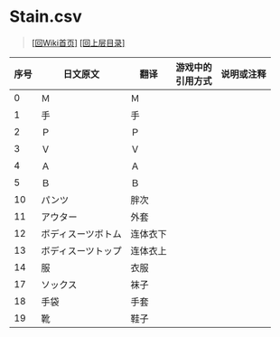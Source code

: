 ﻿# Stain.csv

> [\[回Wiki首页\]](/Wiki)
> [\[回上层目录\]](/Wiki/csv_instructions)

序号|日文原文|翻译|游戏中的<br/>引用方式|说明或注释
----|----|----|----|----
0|Ｍ|Ｍ||
1|手|手||
2|Ｐ|Ｐ||
3|Ｖ|Ｖ||
4|Ａ|Ａ||
5|Ｂ|Ｂ||
10|パンツ|胖次||
11|アウター|外套||
12|ボディスーツボトム|连体衣下||
13|ボディスーツトップ|连体衣上||
14|服|衣服||
17|ソックス|袜子||
18|手袋|手套||
19|靴|鞋子||
